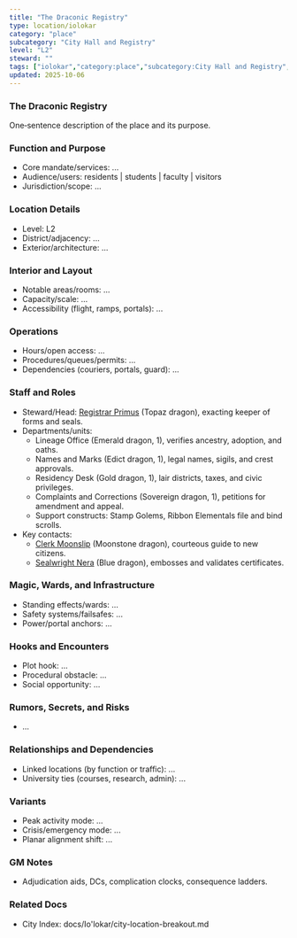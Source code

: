 ```yaml
---
title: "The Draconic Registry"
type: location/iolokar
category: "place"
subcategory: "City Hall and Registry"
level: "L2"
steward: ""
tags: ["iolokar","category:place","subcategory:City Hall and Registry","level:L2"]
updated: 2025-10-06
---
```

### The Draconic Registry

One‑sentence description of the place and its purpose.

### Function and Purpose

- Core mandate/services: ...
- Audience/users: residents | students | faculty | visitors
- Jurisdiction/scope: ...

### Location Details

- Level: L2
- District/adjacency: ...
- Exterior/architecture: ...

### Interior and Layout

- Notable areas/rooms: ...
- Capacity/scale: ...
- Accessibility (flight, ramps, portals): ...

### Operations

- Hours/open access: ...
- Procedures/queues/permits: ...
- Dependencies (couriers, portals, guard): ...

### Staff and Roles

- Steward/Head: [Registrar Primus](../People/registrar-primus.md) (Topaz dragon), exacting keeper of forms and seals.
- Departments/units:
  - Lineage Office (Emerald dragon, 1), verifies ancestry, adoption, and oaths.
  - Names and Marks (Edict dragon, 1), legal names, sigils, and crest approvals.
  - Residency Desk (Gold dragon, 1), lair districts, taxes, and civic privileges.
  - Complaints and Corrections (Sovereign dragon, 1), petitions for amendment and appeal.
  - Support constructs: Stamp Golems, Ribbon Elementals file and bind scrolls.
- Key contacts:
  - [Clerk Moonslip](../People/clerk-moonslip.md) (Moonstone dragon), courteous guide to new citizens.
  - [Sealwright Nera](../People/sealwright-nera.md) (Blue dragon), embosses and validates certificates.

### Magic, Wards, and Infrastructure

- Standing effects/wards: ...
- Safety systems/failsafes: ...
- Power/portal anchors: ...

### Hooks and Encounters

- Plot hook: ...
- Procedural obstacle: ...
- Social opportunity: ...

### Rumors, Secrets, and Risks

- ...

### Relationships and Dependencies

- Linked locations (by function or traffic): ...
- University ties (courses, research, admin): ...

### Variants

- Peak activity mode: ...
- Crisis/emergency mode: ...
- Planar alignment shift: ...

### GM Notes

- Adjudication aids, DCs, complication clocks, consequence ladders.

### Related Docs

- City Index: docs/Io'lokar/city-location-breakout.md
